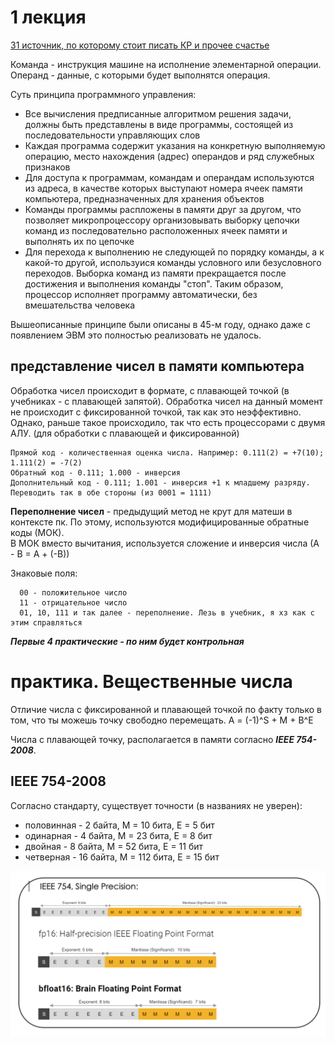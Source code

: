 # 1 лекция

[31 источник, по которому стоит писать КР и прочее счастье](https://libeldoc.bsuir.by/handle/123456789/38125)

Команда - инструкция машине на исполнение элементарной операции.
Операнд - данные, с которыми будет выполнятся операция.

Суть принципа программного управления:

- Все вычисления предписанные алгоритмом решения задачи, должны быть представлены в виде программы, состоящей из последовательности управляющих слов
- Каждая программа содержит указания на конкретную выполняемую операцию, место нахождения (адрес) операндов и ряд служебных признаков
- Для доступа к программам, командам и операндам используются из адреса, в качестве которых выступают номера ячеек памяти компьютера, предназначенных для хранения объектов
- Команды программы распложены в памяти друг за другом, что позволяет микропроцессору организовывать выборку цепочки команд из последовательно расположенных ячеек памяти и выполнять их по цепочке
- Для перехода к выполнению не следующей по порядку команды, а к какой-то другой, используися команды условного или безусловного переходов. Выборка команд из памяти прекращается после достижения и выполнения команды "стоп". Таким образом, процессор исполняет программу автоматически, без вмешательства человека

Вышеописанные принципе были описаны в 45-м году, однако даже с появлением ЭВМ это полностью реализовать не удалось.

## представление чисел в памяти компьютера

Обработка чисел происходит в формате, с плавающей точкой (в учебниках - с плавающей запятой).
Обработка чисел на данный момент не происходит с фиксированной точкой, так как это неэффективно. Однако, раньше такое происходило, так что есть процессорами с двумя АЛУ. (для обработки с плавающей и фиксированной)

```
Прямой код - количественная оценка числа. Например: 0.111(2) = +7(10); 1.111(2) = -7(2)
Обратный код - 0.111; 1.000 - инверсия
Дополнительный код - 0.111; 1.001 - инверсия +1 к младшему разряду. Переводить так в обе стороны (из 0001 = 1111)
```

**Переполнение чисел** - предыдущий метод не крут для матеши в контексте пк. По этому, используются модифицированные обратные коды (МОК).  
В МОК вместо вычитания, используется сложение и инверсия числа (А - B = A + (-B))

Знаковые поля:

```
  00 - положительное число
  11 - отрицательное число
  01, 10, 111 и так далее - переполнение. Лезь в учебник, я хз как с этим справляться
```

**_Первые 4 практические - по ним будет контрольная_**

# практика. Вещественные числа

Отличие числа с фиксированной и плавающей точкой по факту только в том, что ты можешь точку свободно перемещать.
А = (-1)^S + M + B^E

Числа с плавающей точку, располагается в памяти согласно **_IEEE 754-2008_**.

## IEEE 754-2008

Согласно стандарту, существует точности (в названиях не уверен):
- половинная - 2 байта, М = 10 бита, E = 5 бит
- одинарная - 4 байта, М = 23 бита, E = 8 бит
- двойная - 8 байта, М = 52 бита, E = 11 бит
- четверная - 16 байта, М = 112 бита, E = 15 бит

![Картинка стандарта](image.png)
